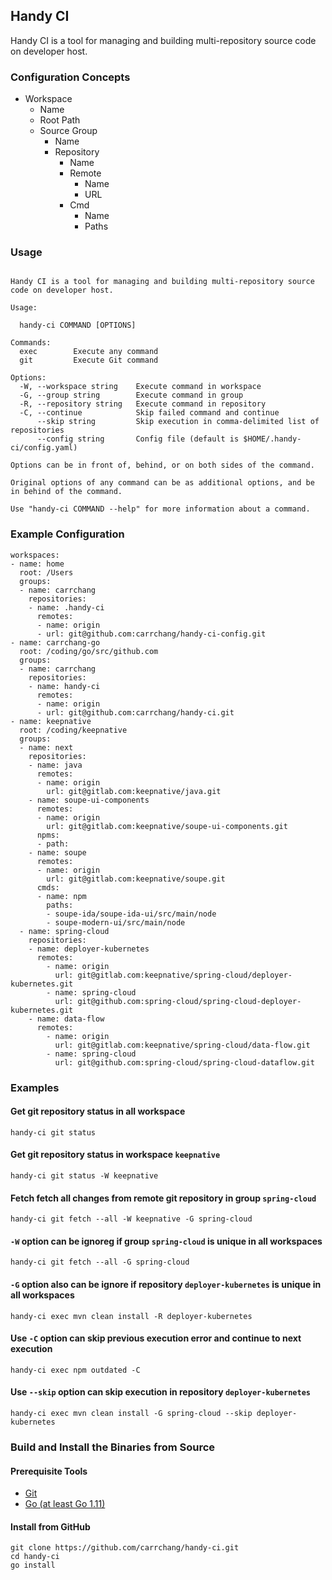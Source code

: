 ## Handy CI

Handy CI is a tool for managing and building multi-repository source code on developer host.

### Configuration Concepts

* Workspace
  * Name
  * Root Path
  * Source Group
    * Name
    * Repository
      * Name
      * Remote
        * Name
        * URL
      * Cmd
        * Name
        * Paths

### Usage

```

Handy CI is a tool for managing and building multi-repository source code on developer host.

Usage:

  handy-ci COMMAND [OPTIONS]

Commands:
  exec        Execute any command
  git         Execute Git command

Options:
  -W, --workspace string    Execute command in workspace
  -G, --group string        Execute command in group
  -R, --repository string   Execute command in repository
  -C, --continue            Skip failed command and continue
      --skip string         Skip execution in comma-delimited list of repositories
      --config string       Config file (default is $HOME/.handy-ci/config.yaml)

Options can be in front of, behind, or on both sides of the command.

Original options of any command can be as additional options, and be in behind of the command.

Use "handy-ci COMMAND --help" for more information about a command.

```

### Example Configuration

```
workspaces:
- name: home
  root: /Users
  groups:
  - name: carrchang
    repositories:
    - name: .handy-ci
      remotes:
      - name: origin
      - url: git@github.com:carrchang/handy-ci-config.git
- name: carrchang-go
  root: /coding/go/src/github.com
  groups:
  - name: carrchang
    repositories:
    - name: handy-ci
      remotes:
      - name: origin
      - url: git@github.com:carrchang/handy-ci.git
- name: keepnative
  root: /coding/keepnative
  groups:
  - name: next
    repositories:
    - name: java
      remotes:
      - name: origin
        url: git@gitlab.com:keepnative/java.git
    - name: soupe-ui-components
      remotes:
      - name: origin
        url: git@gitlab.com:keepnative/soupe-ui-components.git
      npms:
      - path:
    - name: soupe
      remotes:
      - name: origin
        url: git@gitlab.com:keepnative/soupe.git
      cmds:
      - name: npm
        paths:
        - soupe-ida/soupe-ida-ui/src/main/node
        - soupe-modern-ui/src/main/node
  - name: spring-cloud
    repositories:
    - name: deployer-kubernetes
      remotes:
        - name: origin
          url: git@gitlab.com:keepnative/spring-cloud/deployer-kubernetes.git
        - name: spring-cloud
          url: git@github.com:spring-cloud/spring-cloud-deployer-kubernetes.git
    - name: data-flow
      remotes:
        - name: origin
          url: git@gitlab.com:keepnative/spring-cloud/data-flow.git
        - name: spring-cloud
          url: git@github.com:spring-cloud/spring-cloud-dataflow.git    
```

### Examples


#### Get git repository status in all workspace

```
handy-ci git status
``` 

#### Get git repository status in workspace `keepnative`

```
handy-ci git status -W keepnative
```

#### Fetch fetch all changes from remote git repository in group `spring-cloud`

```
handy-ci git fetch --all -W keepnative -G spring-cloud
```

#### `-W` option can be ignoreg if group `spring-cloud` is unique in all workspaces

```
handy-ci git fetch --all -G spring-cloud
```

#### `-G` option also can be ignore if repository `deployer-kubernetes` is unique in all workspaces

```
handy-ci exec mvn clean install -R deployer-kubernetes 
```

#### Use `-C` option can skip previous execution error and continue to next execution

```
handy-ci exec npm outdated -C
```

#### Use `--skip` option can skip execution in repository `deployer-kubernetes`

```
handy-ci exec mvn clean install -G spring-cloud --skip deployer-kubernetes
```

### Build and Install the Binaries from Source

#### Prerequisite Tools

* [Git](https://git-scm.com/)
* [Go (at least Go 1.11)](https://golang.org/dl/)

#### Install from GitHub

```
git clone https://github.com/carrchang/handy-ci.git
cd handy-ci
go install
```
